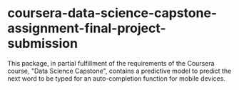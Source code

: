 # coursera-data-science-capstone-assignment-final-project-submission
This package, in partial fulfillment of the requirements of the Coursera course, "Data Science Capstone", contains a predictive model to predict the next word to be typed for an auto-completion function for mobile devices.
